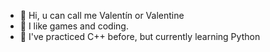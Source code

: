 - 👋 Hi, u can call me Valentín or Valentine
- 👀 I like games and coding.
- 🌱 I've practiced C++ before, but currently learning Python

<!---
ZeloZalis/ZeloZalis is a ✨ special ✨ repository because its `README.md` (this file) appears on your GitHub profile.
You can click the Preview link to take a look at your changes.
--->
